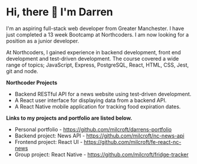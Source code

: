 # Hi, there 👋 I'm Darren
I'm an aspiring full-stack web developer from Greater Manchester. I have just completed a 13 week Bootcamp at Northcoders. I am now looking for a position as a junior developer.

At Northcoders, I gained experience in backend development, front end development and test-driven development. The course covered a wide range of topics; JavaScript, Express, PostgreSQL, React, HTML, CSS, Jest, git and node.

**Northcoder Projects**
- Backend RESTful API for a news website using test-driven development.
- A React user interface for displaying data from a backend API.
- A React Native mobile application for tracking food expiration dates.


**Links to my projects and portfolio are listed below.**
- Personal portfolio - https://github.com/milcroft/darrens-portfolio
- Backend project: News API - https://github.com/milcroft/nc-news-api
- Frontend project: React UI - https://github.com/milcroft/fe-react-nc-news
- Group project: React Native - https://github.com/milcroft/fridge-tracker
